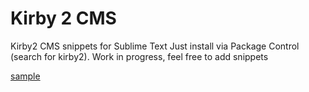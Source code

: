# Kirby 2 CMS
Kirby2 CMS snippets for Sublime Text
Just install via Package Control (search for kirby2).
Work in progress, feel free to add snippets

[sample](snippetsample.gif)